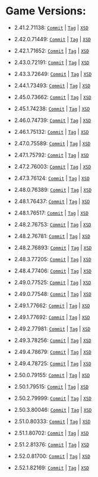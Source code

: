 # Game Versions:


- 2.41.2.71138: [`Commit`](https://github.com/jamiephan/HeroesOfTheStorm_Gamedata/commit/84c91a53e6b4f3c606e66d9b1af0c9e217ff47ea) | [`Tag`](https://github.com/jamiephan/HeroesOfTheStorm_Gamedata/releases/tag/v2.41.2.71138) | [`XSD`](./xsd/2.41.2.71138.xsd)

- 2.42.0.71449: [`Commit`](https://github.com/jamiephan/HeroesOfTheStorm_Gamedata/commit/dd7b460d7292f62db19b1def788c63193c7e8cc4) | [`Tag`](https://github.com/jamiephan/HeroesOfTheStorm_Gamedata/releases/tag/v2.42.0.71449) | [`XSD`](./xsd/2.42.0.71449.xsd)

- 2.42.1.71652: [`Commit`](https://github.com/jamiephan/HeroesOfTheStorm_Gamedata/commit/100d5e9016900e0844d6222c5903bc4be00122ec) | [`Tag`](https://github.com/jamiephan/HeroesOfTheStorm_Gamedata/releases/tag/v2.42.1.71652) | [`XSD`](./xsd/2.42.1.71652.xsd)

- 2.43.0.72191: [`Commit`](https://github.com/jamiephan/HeroesOfTheStorm_Gamedata/commit/1032bc0dde2d648268dd34dea957d25a2eaae52d) | [`Tag`](https://github.com/jamiephan/HeroesOfTheStorm_Gamedata/releases/tag/v2.43.0.72191) | [`XSD`](./xsd/2.43.0.72191.xsd)

- 2.43.3.72649: [`Commit`](https://github.com/jamiephan/HeroesOfTheStorm_Gamedata/commit/4d3101fba7d1f2b36a17172d13b7ff3029408f8e) | [`Tag`](https://github.com/jamiephan/HeroesOfTheStorm_Gamedata/releases/tag/v2.43.3.72649) | [`XSD`](./xsd/2.43.3.72649.xsd)

- 2.44.1.73493: [`Commit`](https://github.com/jamiephan/HeroesOfTheStorm_Gamedata/commit/61f4b9056bfaa239c4bcbc62f586e8ed6adb35fa) | [`Tag`](https://github.com/jamiephan/HeroesOfTheStorm_Gamedata/releases/tag/v2.44.1.73493) | [`XSD`](./xsd/2.44.1.73493.xsd)

- 2.45.0.73662: [`Commit`](https://github.com/jamiephan/HeroesOfTheStorm_Gamedata/commit/c6efa4f6ff284a002114f0b2bf6148a2b8f29d5d) | [`Tag`](https://github.com/jamiephan/HeroesOfTheStorm_Gamedata/releases/tag/v2.45.0.73662) | [`XSD`](./xsd/2.45.0.73662.xsd)

- 2.45.1.74238: [`Commit`](https://github.com/jamiephan/HeroesOfTheStorm_Gamedata/commit/f29965d4c9eb358ca07b17386f6cc760187dbb92) | [`Tag`](https://github.com/jamiephan/HeroesOfTheStorm_Gamedata/releases/tag/v2.45.1.74238) | [`XSD`](./xsd/2.45.1.74238.xsd)

- 2.46.0.74739: [`Commit`](https://github.com/jamiephan/HeroesOfTheStorm_Gamedata/commit/d130676609da018f0fb944f8f7bf70fd9ab6f0cb) | [`Tag`](https://github.com/jamiephan/HeroesOfTheStorm_Gamedata/releases/tag/v2.46.0.74739) | [`XSD`](./xsd/2.46.0.74739.xsd)

- 2.46.1.75132: [`Commit`](https://github.com/jamiephan/HeroesOfTheStorm_Gamedata/commit/db123c4eccfa587527e1286475938df3d9069cee) | [`Tag`](https://github.com/jamiephan/HeroesOfTheStorm_Gamedata/releases/tag/v2.46.1.75132) | [`XSD`](./xsd/2.46.1.75132.xsd)

- 2.47.0.75589: [`Commit`](https://github.com/jamiephan/HeroesOfTheStorm_Gamedata/commit/548181e8987a22c882cd0f972b788e3b8f2be7c4) | [`Tag`](https://github.com/jamiephan/HeroesOfTheStorm_Gamedata/releases/tag/v2.47.0.75589) | [`XSD`](./xsd/2.47.0.75589.xsd)

- 2.47.1.75792: [`Commit`](https://github.com/jamiephan/HeroesOfTheStorm_Gamedata/commit/f70eb3400f4e27bc6c6c97d03a9698441fd4784c) | [`Tag`](https://github.com/jamiephan/HeroesOfTheStorm_Gamedata/releases/tag/v2.47.1.75792) | [`XSD`](./xsd/2.47.1.75792.xsd)

- 2.47.2.76003: [`Commit`](https://github.com/jamiephan/HeroesOfTheStorm_Gamedata/commit/261d4a0e5ec732d20a9675827f4409943607bb9c) | [`Tag`](https://github.com/jamiephan/HeroesOfTheStorm_Gamedata/releases/tag/v2.47.2.76003) | [`XSD`](./xsd/2.47.2.76003.xsd)

- 2.47.3.76124: [`Commit`](https://github.com/jamiephan/HeroesOfTheStorm_Gamedata/commit/fe62fee94765cd9663226409a1b4415068cf2307) | [`Tag`](https://github.com/jamiephan/HeroesOfTheStorm_Gamedata/releases/tag/v2.47.3.76124) | [`XSD`](./xsd/2.47.3.76124.xsd)

- 2.48.0.76389: [`Commit`](https://github.com/jamiephan/HeroesOfTheStorm_Gamedata/commit/37a522e6fc36f3c9bba0c87eebd89730031ecf07) | [`Tag`](https://github.com/jamiephan/HeroesOfTheStorm_Gamedata/releases/tag/v2.48.0.76389) | [`XSD`](./xsd/2.48.0.76389.xsd)

- 2.48.1.76437: [`Commit`](https://github.com/jamiephan/HeroesOfTheStorm_Gamedata/commit/747a65c8e7853b72730c0255b0df651b1c6ce8b2) | [`Tag`](https://github.com/jamiephan/HeroesOfTheStorm_Gamedata/releases/tag/v2.48.1.76437) | [`XSD`](./xsd/2.48.1.76437.xsd)

- 2.48.1.76517: [`Commit`](https://github.com/jamiephan/HeroesOfTheStorm_Gamedata/commit/02dedde7eee1752714be42278dcd831dd32d6696) | [`Tag`](https://github.com/jamiephan/HeroesOfTheStorm_Gamedata/releases/tag/v2.48.1.76517) | [`XSD`](./xsd/2.48.1.76517.xsd)

- 2.48.2.76753: [`Commit`](https://github.com/jamiephan/HeroesOfTheStorm_Gamedata/commit/8d0d9ca1f1475c1471463d4d6a3d5cba60fe8afa) | [`Tag`](https://github.com/jamiephan/HeroesOfTheStorm_Gamedata/releases/tag/v2.48.2.76753) | [`XSD`](./xsd/2.48.2.76753.xsd)

- 2.48.2.76781: [`Commit`](https://github.com/jamiephan/HeroesOfTheStorm_Gamedata/commit/759a2b97f4d577960826e8fe05c99d7405dac98a) | [`Tag`](https://github.com/jamiephan/HeroesOfTheStorm_Gamedata/releases/tag/v2.48.2.76781) | [`XSD`](./xsd/2.48.2.76781.xsd)

- 2.48.2.76893: [`Commit`](https://github.com/jamiephan/HeroesOfTheStorm_Gamedata/commit/0c3662aef89db6a4aee2c7715e2709db75287419) | [`Tag`](https://github.com/jamiephan/HeroesOfTheStorm_Gamedata/releases/tag/v2.48.2.76893) | [`XSD`](./xsd/2.48.2.76893.xsd)

- 2.48.3.77205: [`Commit`](https://github.com/jamiephan/HeroesOfTheStorm_Gamedata/commit/17aa2a6b938ae5d93cefab8269a8cb10dbfb66fb) | [`Tag`](https://github.com/jamiephan/HeroesOfTheStorm_Gamedata/releases/tag/v2.48.3.77205) | [`XSD`](./xsd/2.48.3.77205.xsd)

- 2.48.4.77406: [`Commit`](https://github.com/jamiephan/HeroesOfTheStorm_Gamedata/commit/78ab17fd72edefd0f451198f52f903064e438467) | [`Tag`](https://github.com/jamiephan/HeroesOfTheStorm_Gamedata/releases/tag/v2.48.4.77406) | [`XSD`](./xsd/2.48.4.77406.xsd)

- 2.49.0.77525: [`Commit`](https://github.com/jamiephan/HeroesOfTheStorm_Gamedata/commit/4557fdcf325d9462092d5f97bd4a2784f2051963) | [`Tag`](https://github.com/jamiephan/HeroesOfTheStorm_Gamedata/releases/tag/v2.49.0.77525) | [`XSD`](./xsd/2.49.0.77525.xsd)

- 2.49.0.77548: [`Commit`](https://github.com/jamiephan/HeroesOfTheStorm_Gamedata/commit/2b441b589f9d55a5cb10e1569de47bcdea4856ce) | [`Tag`](https://github.com/jamiephan/HeroesOfTheStorm_Gamedata/releases/tag/v2.49.0.77548) | [`XSD`](./xsd/2.49.0.77548.xsd)

- 2.49.1.77662: [`Commit`](https://github.com/jamiephan/HeroesOfTheStorm_Gamedata/commit/fd41bbc4793a33ab58834c9f6dd5bbc64eb25b2d) | [`Tag`](https://github.com/jamiephan/HeroesOfTheStorm_Gamedata/releases/tag/v2.49.1.77662) | [`XSD`](./xsd/2.49.1.77662.xsd)

- 2.49.1.77692: [`Commit`](https://github.com/jamiephan/HeroesOfTheStorm_Gamedata/commit/bc5c4fe0465653aabb97c9f1e4b82679ffe85e4c) | [`Tag`](https://github.com/jamiephan/HeroesOfTheStorm_Gamedata/releases/tag/v2.49.1.77692) | [`XSD`](./xsd/2.49.1.77692.xsd)

- 2.49.2.77981: [`Commit`](https://github.com/jamiephan/HeroesOfTheStorm_Gamedata/commit/c606e2b53a02518c74ed4367e0ef580896202475) | [`Tag`](https://github.com/jamiephan/HeroesOfTheStorm_Gamedata/releases/tag/v2.49.2.77981) | [`XSD`](./xsd/2.49.2.77981.xsd)

- 2.49.3.78256: [`Commit`](https://github.com/jamiephan/HeroesOfTheStorm_Gamedata/commit/4b4ea54cca95fb9d113eea528018fd3411a4ab54) | [`Tag`](https://github.com/jamiephan/HeroesOfTheStorm_Gamedata/releases/tag/v2.49.3.78256) | [`XSD`](./xsd/2.49.3.78256.xsd)

- 2.49.4.78679: [`Commit`](https://github.com/jamiephan/HeroesOfTheStorm_Gamedata/commit/a311f705a912da1155e8ac1894d2fc6a996e8957) | [`Tag`](https://github.com/jamiephan/HeroesOfTheStorm_Gamedata/releases/tag/v2.49.4.78679) | [`XSD`](./xsd/2.49.4.78679.xsd)

- 2.49.4.78725: [`Commit`](https://github.com/jamiephan/HeroesOfTheStorm_Gamedata/commit/6967b98d24e9f0f7ecd7366084ca7b5efa2c35c2) | [`Tag`](https://github.com/jamiephan/HeroesOfTheStorm_Gamedata/releases/tag/v2.49.4.78725) | [`XSD`](./xsd/2.49.4.78725.xsd)

- 2.50.0.79155: [`Commit`](https://github.com/jamiephan/HeroesOfTheStorm_Gamedata/commit/ccf0f1f800b9e8106f86bd426cad87a2a6f27d02) | [`Tag`](https://github.com/jamiephan/HeroesOfTheStorm_Gamedata/releases/tag/v2.50.0.79155) | [`XSD`](./xsd/2.50.0.79155.xsd)

- 2.50.1.79515: [`Commit`](https://github.com/jamiephan/HeroesOfTheStorm_Gamedata/commit/f7fa8dd0aa96376f0e111c7ab3fbfc700cb56ae2) | [`Tag`](https://github.com/jamiephan/HeroesOfTheStorm_Gamedata/releases/tag/v2.50.1.79515) | [`XSD`](./xsd/2.50.1.79515.xsd)

- 2.50.2.79999: [`Commit`](https://github.com/jamiephan/HeroesOfTheStorm_Gamedata/commit/42a05aa92532426bc641fca5a416d75dc5bb16aa) | [`Tag`](https://github.com/jamiephan/HeroesOfTheStorm_Gamedata/releases/tag/v2.50.2.79999) | [`XSD`](./xsd/2.50.2.79999.xsd)

- 2.50.3.80046: [`Commit`](https://github.com/jamiephan/HeroesOfTheStorm_Gamedata/commit/f9b167008a829384e6af9998dd4aa544b723ab67) | [`Tag`](https://github.com/jamiephan/HeroesOfTheStorm_Gamedata/releases/tag/v2.50.3.80046) | [`XSD`](./xsd/2.50.3.80046.xsd)

- 2.51.0.80333: [`Commit`](https://github.com/jamiephan/HeroesOfTheStorm_Gamedata/commit/4b9d5b915b5152221c9cb56c56d2f32a75ca1813) | [`Tag`](https://github.com/jamiephan/HeroesOfTheStorm_Gamedata/releases/tag/v2.51.0.80333) | [`XSD`](./xsd/2.51.0.80333.xsd)

- 2.51.1.80702: [`Commit`](https://github.com/jamiephan/HeroesOfTheStorm_Gamedata/commit/4a442283f66dd3fcb56e98803e693e4bd230ee6e) | [`Tag`](https://github.com/jamiephan/HeroesOfTheStorm_Gamedata/releases/tag/v2.51.1.80702) | [`XSD`](./xsd/2.51.1.80702.xsd)

- 2.51.2.81376: [`Commit`](https://github.com/jamiephan/HeroesOfTheStorm_Gamedata/commit/44fbae4b6e0ef02f6937238a99ab6b149b530f0f) | [`Tag`](https://github.com/jamiephan/HeroesOfTheStorm_Gamedata/releases/tag/v2.51.2.81376) | [`XSD`](./xsd/2.51.2.81376.xsd)

- 2.52.0.81700: [`Commit`](https://github.com/jamiephan/HeroesOfTheStorm_Gamedata/commit/b5ce7fc1e2d9b6f5714277a80cf469a054794781) | [`Tag`](https://github.com/jamiephan/HeroesOfTheStorm_Gamedata/releases/tag/v2.52.0.81700) | [`XSD`](./xsd/2.52.0.81700.xsd)

- 2.52.1.82169: [`Commit`](https://github.com/jamiephan/HeroesOfTheStorm_Gamedata/commit/882a483b5777437ceac8de375dc0ea6b2d65e268) | [`Tag`](https://github.com/jamiephan/HeroesOfTheStorm_Gamedata/releases/tag/v2.52.1.82169) | [`XSD`](./xsd/2.52.1.82169.xsd)
